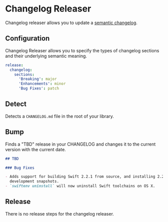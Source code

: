 # Changelog Releaser

Changelog releaser allows you to update a
[semantic changelog](http://github.com/kylef/changelog).

## Configuration

Changelog Releaser allows you to specify the types of changelog sections and
their underlying semantic meaning.

```yaml
release:
  changelog:
    sections:
      'Breaking': major
      'Enhancements': minor
      'Bug Fixes': patch
```

## Detect

Detects a `CHANGELOG.md` file in the root of your library.

## Bump

Finds a "TBD" release in your CHANGELOG and changes it to the current
version with the current date.

```markdown
## TBD

### Bug Fixes

- Adds support for building Swift 2.2.1 from source, and installing 2.2.1
  development snapshots.
- `swiftenv uninstall` will now uninstall Swift toolchains on OS X.
```

## Release

There is no release steps for the changelog releaser.
